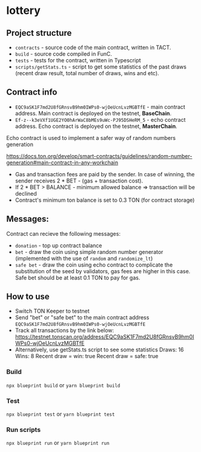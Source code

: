 # lottery


## Project structure

-   `contracts` - source code of the main contract, written in TACT.
-   `build` - source code compiled in FunC.
-   `tests` - tests for the contract, written in Typescript
-   `scripts/getStats.ts` - script to get some statistics of the past draws (recent draw result, total number of draws, wins and etc).

## Contract info

- `EQC9aSK1F7md2U8fGRnsvB9hm0IWPs0-wjOeUcnLvzMGBTfE` - main contract address. Main contract is deployed on the testnet, **BaseChain**.
- `Ef-z--k3eVXf1UGE2YO0hArWaC8bMEs9uWc-PJ95DSHeRM_5` - echo contract address. Echo contract is deployed on the testnet, **MasterChain**.

Echo contract is used to implement a safer way of random numbers generation 

https://docs.ton.org/develop/smart-contracts/guidelines/random-number-generation#main-contract-in-any-workchain

- Gas and transaction fees are paid by the sender. In case of winning, the sender receives 2 * BET - (gas + transaction cost).
- If 2 * BET > BALANCE - minimum allowed balance => transaction will be declined
- Contract's minimum ton balance is set to 0.3 TON (for contract storage)

## Messages:
Contract can recieve the following messages:
-   `donation` - top up contract balance 
-   `bet` - draw the coin using simple random number generator (implemented with the use of `random` and `randomize_lt`) 
-   `safe bet` - draw the coin using echo contract to complicate the substitution of the seed by validators, gas fees are higher in this case. Safe bet should be at least 0.1 TON to pay for gas.

## How to use

- Switch TON Keeper to testnet
- Send "bet" or "safe bet" to the main contract address `EQC9aSK1F7md2U8fGRnsvB9hm0IWPs0-wjOeUcnLvzMGBTfE`
- Track all transactions by the link below: 
https://testnet.tonscan.org/address/EQC9aSK1F7md2U8fGRnsvB9hm0IWPs0-wjOeUcnLvzMGBTfE
- Alternatively, use getStats.ts script to see some statistics
Draws:
16
Wins:
8
Recent draw = win:
true
Recent draw = safe:
true

### Build

`npx blueprint build` or `yarn blueprint build`

### Test

`npx blueprint test` or `yarn blueprint test`

### Run scripts

`npx blueprint run` or `yarn blueprint run`


